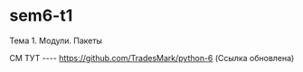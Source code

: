 # sem6-t1
Тема 1. Модули. Пакеты


СМ ТУТ ---- https://github.com/TradesMark/python-6    (Ссылка обновлена)
